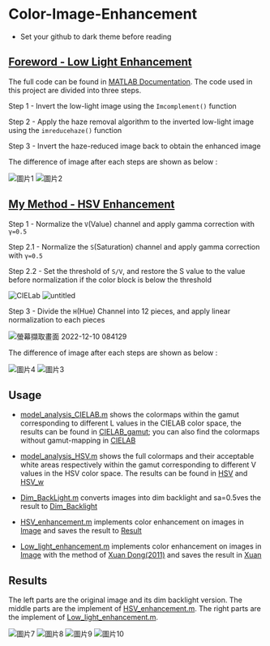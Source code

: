 # Color-Image-Enhancement
* Set your github to dark theme before reading

## [Foreword - Low Light Enhancement](https://github.com/justaneater/Color-Image-Enhancement/blob/main/Low_light_enhancement.m)
The full code can be found in [MATLAB Documentation](https://www.mathworks.com/help/images/low-light-image-enhancement.html?s_tid=srchtitle_low%20light_1). The code used in this project are divided into three steps.

Step 1 - Invert the low-light image using the `Imcomplement()` function

Step 2 - Apply the haze removal algorithm to the inverted low-light image using the `imreducehaze()` function

Step 3 - Invert the haze-reduced image back to obtain the enhanced image

The difference of image after each steps are shown as below :

![圖片1](https://user-images.githubusercontent.com/96414401/208234865-13ecc44a-3085-45b0-bec3-6dee6c85e3b4.png)
![圖片2](https://user-images.githubusercontent.com/96414401/208234867-18a311aa-973b-474b-bab1-b4b191956aab.png)

## [My Method - HSV Enhancement](https://github.com/justaneater/Color-Image-Enhancement/blob/main/HSV_enhancement.m)
Step 1 - Normalize the `V`(Value) channel and apply gamma correction with `γ=0.5`

Step 2.1 - Normalize the `S`(Saturation) channel and apply gamma correction with `γ=0.5`

Step 2.2 - Set the threshold of `S/V`, and restore the S value to the value before normalization if the color block is below the threshold

![CIELab](https://user-images.githubusercontent.com/96414401/208231458-b51f6be6-3b1a-4c7b-92c1-5bb6e83bbb58.png) ![untitled](https://user-images.githubusercontent.com/96414401/208231462-623df974-56be-4c7e-ab51-2b3fdd8b1da1.png)

Step 3 - Divide the `H`(Hue) Channel into 12 pieces, and apply linear normalization to each pieces

![螢幕擷取畫面 2022-12-10 084129](https://user-images.githubusercontent.com/96414401/208231431-d81b299b-9c94-4c08-b2b1-c4456d63ef25.png)

The difference of image after each steps are shown as below :

![圖片4](https://user-images.githubusercontent.com/96414401/208231151-883ef113-6a27-4930-a134-3cca27afe95c.png)
![圖片3](https://user-images.githubusercontent.com/96414401/208231691-e0a946b1-5aef-483b-86b2-aed91b4fd14b.png)

## Usage
* [model_analysis_CIELAB.m](https://github.com/justaneater/Color-Image-Enhancement/blob/main/model_analysis_CIELAB.m) shows the colormaps within the gamut corresponding to different L values in the CIELAB color space, the results can be found in [CIELAB_gamut](https://github.com/justaneater/Color-Image-Enhancement/tree/main/model_analysis/CIELAB_gamut); you can also find the colormaps without gamut-mapping in [CIELAB](https://github.com/justaneater/Color-Image-Enhancement/tree/main/model_analysis/CIELAB)

* [model_analysis_HSV.m](https://github.com/justaneater/Color-Image-Enhancement/blob/main/model_analysis_HSV.m) shows the full colormaps and their acceptable white areas respectively within the gamut corresponding to different V values in the HSV color space. The results can be found in [HSV](https://github.com/justaneater/Color-Image-Enhancement/tree/main/model_analysis/HSV) and [HSV_w](https://github.com/justaneater/Color-Image-Enhancement/tree/main/model_analysis/HSV_w)

* [Dim_BackLight.m](https://github.com/justaneater/Color-Image-Enhancement/blob/main/Dim_BackLight.m) converts images into dim backlight and sa=0.5ves the result to [Dim_Backlight](https://github.com/justaneater/Color-Image-Enhancement/tree/main/Image/Dim_Backlight)

* [HSV_enhancement.m](https://github.com/justaneater/Color-Image-Enhancement/blob/main/HSV_enhancement.m) implements color enhancement on images in [Image](https://github.com/justaneater/Color-Image-Enhancement/tree/main/Image) and saves the result to [Result](https://github.com/justaneater/Color-Image-Enhancement/tree/main/Result)

* [Low_light_enhancement.m](https://github.com/justaneater/Color-Image-Enhancement/blob/main/Low_light_enhancement.m) implements color enhancement on images in [Image](https://github.com/justaneater/Color-Image-Enhancement/tree/main/Image) with the method of [Xuan Dong(2011)](https://ieeexplore.ieee.org/document/6012107) and saves the result in [Xuan](https://github.com/justaneater/Color-Image-Enhancement/tree/main/Xuan)

## Results

The left parts are the original image and its dim backlight version. The middle parts are the implement of [HSV_enhancement.m](https://github.com/justaneater/Color-Image-Enhancement/blob/main/HSV_enhancement.m). The right parts are the implement of [Low_light_enhancement.m](https://github.com/justaneater/Color-Image-Enhancement/blob/main/Low_light_enhancement.m).

![圖片7](https://user-images.githubusercontent.com/96414401/208224141-904939f9-2fdc-49fe-b4cf-b0fceafe918e.png)
![圖片8](https://user-images.githubusercontent.com/96414401/208224145-bf7931da-fd1d-4d48-a403-41ed0ddff5eb.png)
![圖片9](https://user-images.githubusercontent.com/96414401/208229814-f3e19c86-906e-4c24-9057-a632843dffdb.png)
![圖片10](https://user-images.githubusercontent.com/96414401/208224148-c0c5bc42-368e-4507-8af1-0536f1538759.png)



